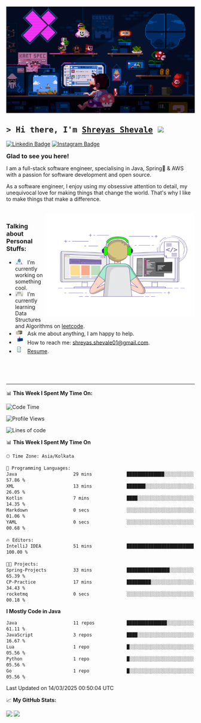 ![Banner](https://github.com/shreyas957/shreyas957/blob/main/assets/Coding-mario.gif?raw=true)
## <samp>&gt; Hi there, I'm <a href="" target="_blank">Shreyas Shevale</a> <img src="https://media.giphy.com/media/hvRJCLFzcasrR4ia7z/giphy.gif" width="25"> </samp>


[![Linkedin Badge](https://img.shields.io/badge/-LinkedIn-0e76a8?style=flat-square&logo=Linkedin&logoColor=white)](https://www.linkedin.com/in/shreyas-shevale/)
[![Instagram Badge](https://img.shields.io/badge/-Instagram-e4405f?style=flat-square&logo=Instagram&logoColor=white)](https://www.instagram.com/shreyas.957/)


<div style="display: flex; align-items: center; justify-content: flex-start;">
  <h3 style="margin: 0;">Glad to see you here! &nbsp;</h3>

[//]: # (  <img src="https://komarev.com/ghpvc/?username=shreyas957&style=plastic&color=blue" alt="Visitor Count" style="vertical-align: center; height: 20px; margin-top: auto">)

</div>

I am a full-stack software engineer, specialising in Java, Spring🍃 & AWS with a passion for software development and open
source. <br>

As a software engineer, I enjoy using my obsessive attention to detail, my unequivocal love for making things that
change the world. That's why I like to make things that make a difference.

<br>

<img align="right" alt="GIF" src="https://github.com/shreyas957/shreyas957/blob/main/assets/coding.gif?raw=true" width="400" height="275" />


### Talking about Personal Stuffs:

- <img src="https://github.com/shreyas957/shreyas957/blob/main/assets/developer.gif?raw=true" width="21" />&nbsp;&nbsp; I’m currently working on something cool.
- <img src="https://github.com/shreyas957/shreyas957/blob/main/assets/lightning.gif?raw=true" width="21" />&nbsp;&nbsp; I’m currently learning Data Structures and Algorithms on [leetcode](https://leetcode.com/).
- <img src="https://github.com/shreyas957/shreyas957/blob/main/assets/message.gif?raw=true" width="21" />&nbsp;&nbsp; Ask me about anything, I am happy to help.
- <img src="https://github.com/shreyas957/shreyas957/blob/main/assets/letterbox.gif?raw=true" width="21" />&nbsp;&nbsp; How to reach me: shreyas.shevale01@gmail.com.
- <img src="https://github.com/shreyas957/shreyas957/blob/main/assets/doc.gif?raw=true" width="21" />&nbsp;&nbsp; [Resume](https://drive.google.com/file/d/1EZxVGWsc-4mUusbVVEtV_72ok6Cdr2Nu/view?usp=sharing).


<br>
<br>
<br>

---

📊 **This Week I Spent My Time On:**

<!--START_SECTION:waka-->
![Code Time](http://img.shields.io/badge/Code%20Time-58%20hrs%2044%20mins-blue)

![Profile Views](http://img.shields.io/badge/Profile%20Views-0-blue)

![Lines of code](https://img.shields.io/badge/From%20Hello%20World%20I%27ve%20Written-2.2%20million%20lines%20of%20code-blue)

📊 **This Week I Spent My Time On** 

```text
🕑︎ Time Zone: Asia/Kolkata

💬 Programming Languages: 
Java                     29 mins             ██████████████░░░░░░░░░░░   57.86 % 
XML                      13 mins             ███████░░░░░░░░░░░░░░░░░░   26.05 % 
Kotlin                   7 mins              ████░░░░░░░░░░░░░░░░░░░░░   14.35 % 
Markdown                 0 secs              ░░░░░░░░░░░░░░░░░░░░░░░░░   01.06 % 
YAML                     0 secs              ░░░░░░░░░░░░░░░░░░░░░░░░░   00.68 % 

🔥 Editors: 
IntelliJ IDEA            51 mins             █████████████████████████   100.00 % 

🐱‍💻 Projects: 
Spring-Projects          33 mins             ████████████████░░░░░░░░░   65.39 % 
CP-Practice              17 mins             █████████░░░░░░░░░░░░░░░░   34.43 % 
rocketmq                 0 secs              ░░░░░░░░░░░░░░░░░░░░░░░░░   00.18 % 
```

**I Mostly Code in Java** 

```text
Java                     11 repos            ███████████████░░░░░░░░░░   61.11 % 
JavaScript               3 repos             ████░░░░░░░░░░░░░░░░░░░░░   16.67 % 
Lua                      1 repo              █░░░░░░░░░░░░░░░░░░░░░░░░   05.56 % 
Python                   1 repo              █░░░░░░░░░░░░░░░░░░░░░░░░   05.56 % 
Go                       1 repo              █░░░░░░░░░░░░░░░░░░░░░░░░   05.56 % 
```




 Last Updated on 14/03/2025 00:50:04 UTC
<!--END_SECTION:waka-->


📈 **My GitHub Stats:**

<p>
  <img height="180em" src="https://github-readme-stats.vercel.app/api?username=shreyas957&show_icons=true&hide_border=true&&count_private=true&include_all_commits=true" />
  <img height="180em" src="https://github-readme-stats.vercel.app/api/top-langs/?username=shreyas957&exclude_repo=smart-glasses-for-blind-people&show_icons=true&hide_border=true&layout=compact&langs_count=8"/>
</p>